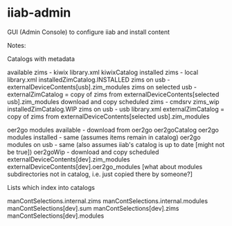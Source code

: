 # iiab-admin
GUI (Admin Console) to configure iiab and install content

Notes:

Catalogs with metadata

available zims       - kiwix library.xml kiwixCatalog
installed zims       - local library.xml installedZimCatalog.INSTALLED
zims on usb          - externalDeviceContents[usb].zim_modules
zims on selected usb - externalZimCatalog = copy of zims from externalDeviceContents[selected usb].zim_modules
download and copy scheduled zims - cmdsrv zims_wip installedZimCatalog.WIP
zims on usb    - usb library.xml   externalZimCatalog = copy of zims from externalDeviceContents[selected usb].zim_modules

oer2go modules available - download from oer2go oer2goCatalog
oer2go modules installed - same (assumes items remain in catalog)
oer2go modules on usb    - same (also assumes iiab's catalog is up to date [might not be true])
oer2goWip - download and copy scheduled
externalDeviceContents[dev].zim_modules
externalDeviceContents[dev].oer2go_modules [what about modules subdirectories not in catalog, i.e. just copied there by someone?]

Lists which index into catalogs

manContSelections.internal.zims
manContSelections.internal.modules
manContSelections[dev].sum
manContSelections[dev].zims
manContSelections[dev].modules
